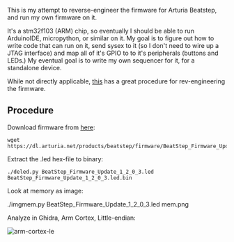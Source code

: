 This is my attempt to reverse-engineer the firmware for Arturia Beatstep, and run my own firmware on it.

It's a stm32f103 (ARM) chip, so eventually I should be able to run ArduinoIDE, micropython, or similar on it. My goal is to figure out how to write code that can run on it, send sysex to it (so I don't need to wire up a JTAG interface) and map all of it's GPIO to to it's peripherals (buttons and LEDs.) My eventual goal is to write my own sequencer for it, for a standalone device.

While not directly applicable, [this](https://dsgruss.com/notes/2020/10/02/keystep1.html) has a great procedure for rev-engineering the firmware.


## Procedure

Download firmware from [here](https://www.arturia.com/support/downloads-manuals):

```
wget https://dl.arturia.net/products/beatstep/firmware/BeatStep_Firmware_Update_1_2_0_3.led
```

Extract the .led hex-file to binary:

```
./deled.py BeatStep_Firmware_Update_1_2_0_3.led  BeatStep_Firmware_Update_1_2_0_3.led.bin
```

Look at memory as image:

./imgmem.py BeatStep_Firmware_Update_1_2_0_3.led mem.png


Analyze in Ghidra, Arm Cortex, Little-endian:

![arm-cortex-le](https://dsgruss.com/assets/img/keystep/5-language-selection.png)
